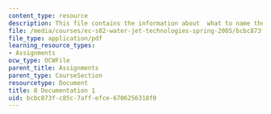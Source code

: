 ```yaml
---
content_type: resource
description: This file contains the information about  what to name the products designed.
file: /media/courses/ec-s02-water-jet-technologies-spring-2005/bcbc873fc85c7affefce6706256318f0_MITEC_S02S05_8_document1.pdf
file_type: application/pdf
learning_resource_types:
- Assignments
ocw_type: OCWFile
parent_title: Assignments
parent_type: CourseSection
resourcetype: Document
title: 8 Documentation 1
uid: bcbc873f-c85c-7aff-efce-6706256318f0
---
```

